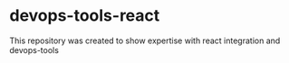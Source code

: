 # devops-tools-react
This repository was created to show expertise with react integration and devops-tools
